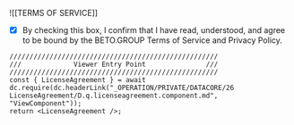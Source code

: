 


![[TERMS OF SERVICE]]



















- [x] By checking this box, I confirm that I have read, understood, and agree to be bound by the BETO.GROUP Terms of Service and Privacy Policy.




```datacorejsx
////////////////////////////////////////////////////
///             Viewer Entry Point               ///
////////////////////////////////////////////////////
const { LicenseAgreement } = await dc.require(dc.headerLink("_OPERATION/PRIVATE/DATACORE/26 LicenseAgreement/D.q.licenseagreement.component.md", "ViewComponent"));
return <LicenseAgreement />;

```